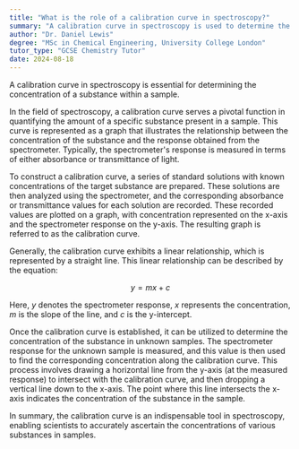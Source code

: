 ```yaml
---
title: "What is the role of a calibration curve in spectroscopy?"
summary: "A calibration curve in spectroscopy is used to determine the concentration of a substance in a sample."
author: "Dr. Daniel Lewis"
degree: "MSc in Chemical Engineering, University College London"
tutor_type: "GCSE Chemistry Tutor"
date: 2024-08-18
---
```


A calibration curve in spectroscopy is essential for determining the concentration of a substance within a sample.

In the field of spectroscopy, a calibration curve serves a pivotal function in quantifying the amount of a specific substance present in a sample. This curve is represented as a graph that illustrates the relationship between the concentration of the substance and the response obtained from the spectrometer. Typically, the spectrometer's response is measured in terms of either absorbance or transmittance of light.

To construct a calibration curve, a series of standard solutions with known concentrations of the target substance are prepared. These solutions are then analyzed using the spectrometer, and the corresponding absorbance or transmittance values for each solution are recorded. These recorded values are plotted on a graph, with concentration represented on the x-axis and the spectrometer response on the y-axis. The resulting graph is referred to as the calibration curve.

Generally, the calibration curve exhibits a linear relationship, which is represented by a straight line. This linear relationship can be described by the equation:

$$
y = mx + c
$$

Here, $y$ denotes the spectrometer response, $x$ represents the concentration, $m$ is the slope of the line, and $c$ is the y-intercept.

Once the calibration curve is established, it can be utilized to determine the concentration of the substance in unknown samples. The spectrometer response for the unknown sample is measured, and this value is then used to find the corresponding concentration along the calibration curve. This process involves drawing a horizontal line from the y-axis (at the measured response) to intersect with the calibration curve, and then dropping a vertical line down to the x-axis. The point where this line intersects the x-axis indicates the concentration of the substance in the sample.

In summary, the calibration curve is an indispensable tool in spectroscopy, enabling scientists to accurately ascertain the concentrations of various substances in samples.
    